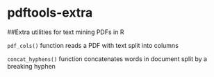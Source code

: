 # pdftools-extra
##Extra utilities for text mining PDFs in R

`pdf_cols()` function reads a PDF with text split into columns

`concat_hyphens()` function concatenates words in document split by a breaking hyphen